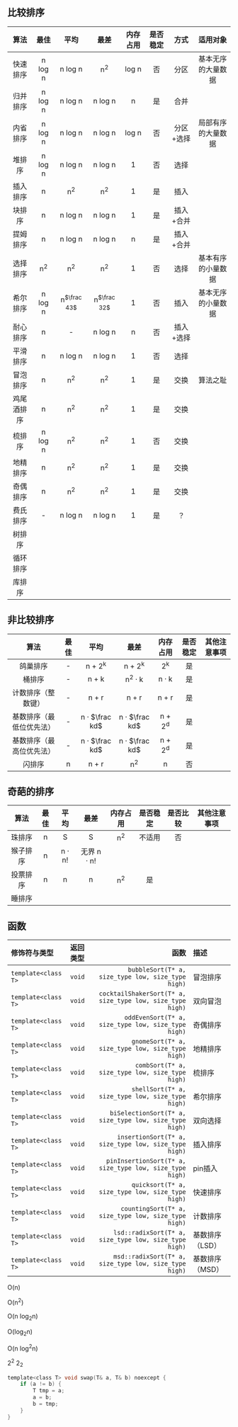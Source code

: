 
## 比较排序
|   算法   |   最佳   |   平均  |     最差     | 内存占用 | 是否稳定 |   方式   | 适用对象 |
|:--------:|:-------:|:-------:|:-----------:|:--------:|:-------:|:--------:|:--:|
| 快速排序  |n log n | n log n | n<sup>2</sup>|log n     | 否      | 分区     | 基本无序的大量数据|
| 归并排序 | n log n | n log n | n log n      | n        | 是      | 合并     |
| 内省排序 | n log n | n log n | n log n      | log n    | 否      | 分区+选择 |局部有序的大量数据|
| 堆排序   | n log n | n log n | n log n      | 1        | 否      | 选择     |
| 插入排序  | n  | n<sup>2</sup>|n<sup>2</sup>| 1        | 是      | 插入     |
| 块排序   | n       | n log n | n log n      | 1        | 是      | 插入+合并|
| 提姆排序  | n       | n log n| n log n       | n       | 是      | 插入+合并|
| 选择排序|n<sup>2</sup>|n<sup>2</sup>|n<sup>2</sup>|1   | 否      | 选择     | 基本有序的小量数据|
| 希尔排序|n log n|n<sup>$\frac 43$</sup>|n<sup>$\frac 32$</sup>|1|否|插入    | 基本无序的小量数据|
| 耐心排序| n | - | n log n | n |否 | 插入+选择 |
| 平滑排序| n | n log n| n log n| 1 |否 |选择|
| 冒泡排序| n     |n<sup>2</sup>|n<sup>2</sup> | 1        | 是     | 交换    | 算法之耻|
| 鸡尾酒排序|n |n<sup>2</sup>|n<sup>2</sup>|1 |是|交换
| 梳排序 | n log n |n<sup>2</sup>|n<sup>2</sup>|1 |否|交换|
| 地精排序|  n |n<sup>2</sup>|n<sup>2</sup>|1|是|交换|
| 奇偶排序| n | n<sup>2</sup>|n<sup>2</sup>|1|是|交换
| 费氏排序| - | n log n| n log n| 1|是 | ？|
| 树排序
| 循环排序
| 库排序

## 非比较排序
|   算法   | 最佳 | 平均 | 最差 | 内存占用 | 是否稳定 | 其他注意事项 |
|:--------:|:----:|:---:|:---:|:--------:|:-------:|:--:|
| 鸽巢排序 | - | n + 2<sup>k</sup>|n + 2<sup>k</sup>|2<sup>k</sup>| 是
| 桶排序   | - | n + k|n<sup>2</sup> · k| n · k|是
| 计数排序（整数键）|-| n + r|n + r|n + r|是|
| 基数排序（最低位优先法）|-|n · $\frac kd$|n · $\frac kd$|n + 2<sup>d</sup>|是
| 基数排序（最高位优先法）|-|n · $\frac kd$|n · $\frac kd$|n + 2<sup>d</sup>|是
| 闪排序 | n | n + r | n<sup>2</sup>| n |否

## 奇葩的排序
|   算法   |   最佳   |   平均   |   最差   | 内存占用 | 是否稳定 | 是否比较 | 其他注意事项 |
|:--------:|:--------:|:--------:|:-------:|:--------:|:-------:|:-------:|:------------:|
| 珠排序    | n      | S        | S         |n<sup>2</sup>|不适用|否   
| 猴子排序  | n      |  n · n! |无界 n · n! |
| 投票排序|  n       | n        | n        |n<sup>2</sup>| 是
| 睡排序 |

## 函数
| 修饰符与类型 | 返回类型 | 函数 | 描述 |
|:----------|:-- |-----:|:------|
| `template<class T>` | `void` | `        bubbleSort(T* a, size_type low, size_type high)` | 冒泡排序 |
| `template<class T>` | `void` | `cocktailShakerSort(T* a, size_type low, size_type high)` | 双向冒泡 |
| `template<class T>` | `void` | `       oddEvenSort(T* a, size_type low, size_type high)` | 奇偶排序 |
| `template<class T>` | `void` | `         gnomeSort(T* a, size_type low, size_type high)` | 地精排序 |
| `template<class T>` | `void` | `          combSort(T* a, size_type low, size_type high)` | 梳排序 |
| `template<class T>` | `void` | `         shellSort(T* a, size_type low, size_type high)` | 希尔排序 |
| `template<class T>` | `void` | `   biSelectionSort(T* a, size_type low, size_type high)` | 双向选择 |
| `template<class T>` | `void` | `     insertionSort(T* a, size_type low, size_type high)` | 插入排序 |
| `template<class T>` | `void` | `  pinInsertionSort(T* a, size_type low, size_type high)` | pin插入 |
| `template<class T>` | `void` | `         quicksort(T* a, size_type low, size_type high)` | 快速排序 |
| `template<class T>` | `void` | `      countingSort(T* a, size_type low, size_type high)` | 计数排序 |
| `template<class T>` | `void` | `    lsd::radixSort(T* a, size_type low, size_type high)` | 基数排序（LSD） |
| `template<class T>` | `void` | `    msd::radixSort(T* a, size_type low, size_type high)` | 基数排序（MSD） |



O(n)

O(n<sup>2</sup>)

O(n log<sub>2</sub>n)

O(log<sub>2</sub>n)

O(n log<sup>2</sup>n)

2<sup>2</sup>
2<sub>2</sub>
```C
template<class T> void swap(T& a, T& b) noexcept {
    if (a != b) {
        T tmp = a;
        a = b;
        b = tmp;
    }
}
```
